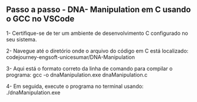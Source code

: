 <h2>Passo a passo - DNA- Manipulation em C usando o GCC no VSCode</h2>

1- Certifique-se de ter um ambiente de desenvolvimento C configurado no seu sistema.

2- Navegue até o diretório onde o arquivo do código em C está localizado: codejourney-engsoft-unicesumar/DNA-Manipulation

3- Aqui está o formato correto da linha de comando para compilar o programa: gcc -o dnaManipulation.exe dnaManipulation.c

4- Em seguida, execute o programa no terminal usando: ./dnaManipulation.exe 





